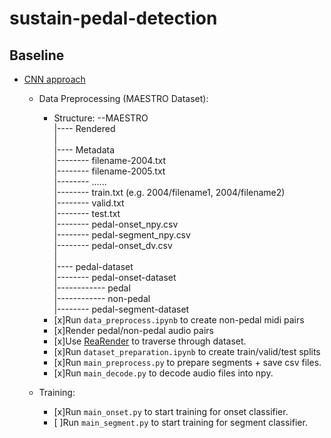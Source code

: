 # sustain-pedal-detection

## Baseline
* [CNN approach](https://github.com/beiciliang/sustain-pedal-detection)
    - Data Preprocessing (MAESTRO Dataset):
        * Structure:
            --MAESTRO  
            |---- Rendered  
            |  
            |---- Metadata  
            |-------- filename-2004.txt  
            |-------- filename-2005.txt  
            |-------- ......  
            |-------- train.txt (e.g. 2004/filename1, 2004/filename2)  
            |-------- valid.txt  
            |-------- test.txt  
            |-------- pedal-onset_npy.csv  
            |-------- pedal-segment_npy.csv  
            |-------- pedal-onset_dv.csv  
            |  
            |---- pedal-dataset  
            |-------- pedal-onset-dataset  
            |------------ pedal  
            |------------ non-pedal  
            |-------- pedal-segment-dataset  
            
        -  [x]Run `data_preprocess.ipynb` to create non-pedal midi pairs
        -  [x]Render pedal/non-pedal audio pairs
        * [x]Use [ReaRender](https://github.com/YatingMusic/ReaRender) to traverse through dataset.
        
        - [x]Run `dataset_preparation.ipynb` to create train/valid/test splits
        - [x]Run `main_preprocess.py` to prepare segments + save csv files.
        - [x]Run `main_decode.py` to decode audio files into npy.  
        
        
    - Training:
        - [x]Run `main_onset.py` to start training for onset classifier.  
        - [ ]Run `main_segment.py` to start training for segment classifier.
